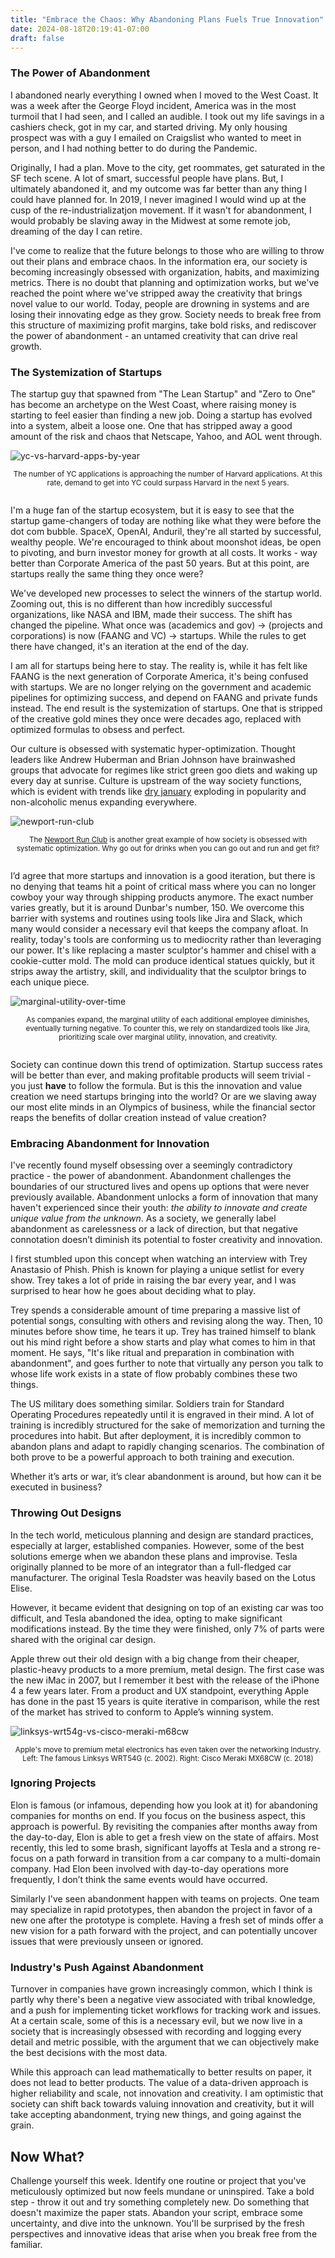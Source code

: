 ```yaml
---
title: "Embrace the Chaos: Why Abandoning Plans Fuels True Innovation"
date: 2024-08-18T20:19:41-07:00
draft: false
---
```


### The Power of Abandonment

I abandoned nearly everything I owned when I moved to the West Coast. It was a week after the George Floyd incident, America was in the most turmoil that I had seen, and I called an audible.  I took out my life savings in a cashiers check, got in my car, and started driving.  My only housing prospect was with a guy I emailed on Craigslist who wanted to meet in person, and I had nothing better to do during the Pandemic.

Originally, I had a plan.  Move to the city, get roommates, get saturated in the SF tech scene. A lot of smart, successful people have plans.  But, I ultimately abandoned it, and my outcome was far better than any thing I could have planned for.  In 2019, I never imagined I would wind up at the cusp of the re-industrializatjon movement.  If it wasn't for abandonment, I would probably be slaving away in the Midwest at some remote job, dreaming of the day I can retire.

I've come to realize that the future belongs to those who are willing to throw out their plans and embrace chaos.  In the information era, our society is becoming increasingly obsessed with organization, habits, and maximizing metrics.  There is no doubt that planning and optimization works, but we've reached the point where we've stripped away the creativity that brings novel value to our world.  Today, people are drowning in systems and are losing their innovating edge as they grow.  Society needs to break free from this structure of maximizing profit margins, take bold risks, and rediscover the power of abandonment - an untamed creativity that can drive real growth.  

### The Systemization of Startups

The startup guy that spawned from "The Lean Startup" and "Zero to One" has become an archetype on the West Coast, where raising money is starting to feel easier than finding a new job.  Doing a startup has evolved into a system, albeit a loose one.  One that has stripped away a good amount of the risk and chaos that Netscape, Yahoo, and AOL went through.

![yc-vs-harvard-apps-by-year](/yc-vs-harvard-apps-by-year.png)
<div style="text-align: center;"> <sub>The number of YC applications is approaching the number of Harvard applications.  At this rate, demand to get into YC could surpass Harvard in the next 5 years.<br><br></sub></div>

I'm a huge fan of the startup ecosystem, but it is easy to see that the startup game-changers of today are nothing like what they were before the dot com bubble.  SpaceX, OpenAI, Anduril, they're all started by successful, wealthy people.  We're encouraged to think about moonshot ideas, be open to pivoting, and burn investor money for growth at all costs.  It works - way better than Corporate America of the past 50 years.  But at this point, are startups really the same thing they once were?

We've developed new processes to select the winners of the startup world.  Zooming out, this is no different than how incredibly successful organizations, like NASA and IBM, made their success.  The shift has changed the pipeline.  What once was (academics and gov) -> (projects and corporations) is now (FAANG and VC) -> startups.  While the rules to get there have changed, it's an iteration at the end of the day.

I am all for startups being here to stay.  The reality is, while it has felt like FAANG is the next generation of Corporate America, it's being confused with startups.  We are no longer relying on the government and academic pipelines for optimizing success, and depend on FAANG and private funds instead.  The end result is the systemization of startups. One that is stripped of the creative gold mines they once were decades ago, replaced with optimized formulas to obsess and perfect. 

Our culture is obsessed with systematic hyper-optimization.  Thought leaders like Andrew Huberman and Brian Johnson have brainwashed groups that advocate for regimes like strict green goo diets and waking up every day at sunrise.  Culture is upstream of the way society functions, which is evident with trends like [dry january](https://trends.google.com/trends/explore?date=today%205-y&geo=US&q=dry%20january&hl=en) exploding in popularity and non-alcoholic menus expanding everywhere.

![newport-run-club](/newport-run-club.png)
<div style="text-align: center;"> <sub>The <a href="https://instragram.com/newportrunclub"> Newport Run Club</a> is another great example of how society is obsessed with systematic optimization.  Why go out for drinks when you can go out and run and get fit?<br><br></sub></div>


I’d agree that more startups and innovation is a good iteration, but there is no denying that teams hit a point of critical mass where you can no longer cowboy your way through shipping products anymore.  The exact number varies greatly, but it is around Dunbar's number, 150.  We overcome this barrier with systems and routines using tools like Jira and Slack, which many would consider a necessary evil that keeps the company afloat.  In reality, today's tools are conforming us to mediocrity rather than leveraging our power.  It's like replacing a master sculptor's hammer and chisel with a cookie-cutter mold.  The mold can produce identical statues quickly, but it strips away the artistry, skill, and individuality that the sculptor brings to each unique piece.

![marginal-utility-over-time](/marginal-utility-over-time.png)
<div style="text-align: center;"><sub>As companies expand, the marginal utility of each additional employee diminishes, eventually turning negative. To counter this, we rely on standardized tools like Jira, prioritizing scale over marginal utility, innovation, and creativity.<br><br></sub></div>


Society can continue down this trend of optimization. Startup success rates will be better than ever, and making profitable products will seem trivial - you just **have** to follow the formula.  But is this the innovation and value creation we need startups bringing into the world?  Or are we slaving away our most elite minds in an Olympics of business, while the financial sector reaps the benefits of dollar creation instead of value creation?

### Embracing Abandonment for Innovation

I've recently found myself obsessing over a seemingly contradictory practice - the power of abandonment.  Abandonment challenges the boundaries of our structured lives and opens up options that were never previously available.  Abandonment unlocks a form of innovation that many haven't experienced since their youth: *the ability to innovate and create unique value from the unknown*. As a society, we generally label abandonment as carelessness or a lack of direction, but that negative connotation doesn’t diminish its potential to foster creativity and innovation.

I first stumbled upon this concept when watching an interview with Trey Anastasio of Phish.  Phish is known for playing a unique setlist for every show.  Trey takes a lot of pride in raising the bar every year, and I was surprised to hear how he goes about deciding what to play.

Trey spends a considerable amount of time preparing a massive list of potential songs, consulting with others and revising along the way.  Then, 10 minutes before show time, he tears it up.  Trey has trained himself to blank out his mind right before a show starts and play what comes to him in that moment.  He says, "It's like ritual and preparation in combination with abandonment", and goes further to note that virtually any person you talk to whose life work exists in a state of flow probably combines these two things.

The US military does something similar.  Soldiers train for Standard Operating Procedures repeatedly until it is engraved in their mind.  A lot of training is incredibly structured for the sake of memorization and turning the procedures into habit.  But after deployment, it is incredibly common to abandon plans and adapt to rapidly changing scenarios.  The combination of both prove to be a powerful approach to both training and execution.

Whether it’s arts or war, it’s clear abandonment is around, but how can it be executed in business?

### Throwing Out Designs

In the tech world, meticulous planning and design are standard practices, especially at larger, established companies.  However, some of the best solutions emerge when we abandon these plans and improvise.  Tesla originally planned to be more of an integrator than a full-fledged car manufacturer.  The original Tesla Roadster was heavily based on the Lotus Elise.

However, it became evident that designing on top of an existing car was too difficult, and Tesla abandoned the idea, opting to make significant modifications instead.  By the time they were finished, only 7% of parts were shared with the original car design.

Apple threw out their old design with a big change from their cheaper, plastic-heavy products to a more premium, metal design.  The first case was the new iMac in 2007, but I remember it best with the release of the iPhone 4 a few years later.  From a product and UX standpoint, everything Apple has done in the past 15 years is quite iterative in comparison, while the rest of the market has strived to conform to Apple’s winning system.

![linksys-wrt54g-vs-cisco-meraki-m68cw](/linksys-wrt54g-vs-cisco-meraki-m68cw.png)
<div style="text-align: center;"> <sub>Apple's move to premium metal electronics has even taken over the networking Industry.<br>  Left: The famous Linksys WRT54G (c. 2002).  Right: Cisco Meraki MX68CW (c. 2018)</sub></div>

### Ignoring Projects

Elon is famous (or infamous, depending how you look at it) for abandoning companies for months on end.  If you focus on the business aspect, this approach is powerful.  By revisiting the companies after months away from the day-to-day, Elon is able to get a fresh view on the state of affairs.  Most recently, this led to some brash, significant layoffs at Tesla and a strong re-focus on a path forward in transition from a car company to a multi-domain company.  Had Elon been involved with day-to-day operations more frequently, I don’t think the same events would have occurred.

Similarly I've seen abandonment happen with teams on projects.  One team may specialize in rapid prototypes, then abandon the project in favor of a new one after the prototype is complete.  Having a fresh set of minds offer a new vision for a path forward with the project, and can potentially uncover issues that were previously unseen or ignored.

### Industry's Push Against Abandonment

Turnover in companies have grown increasingly common, which I think is partly why there's been a negative view associated with tribal knowledge, and a push for implementing ticket workflows for tracking work and issues.  At a certain scale, some of this is a necessary evil, but we now live in a society that is increasingly obsessed with recording and logging every detail and metric possible, with the argument that we can objectively make the best decisions with the most data.

While this approach can lead mathematically to better results on paper, it does not lead to better products.  The value of a data-driven approach is higher reliability and scale, not innovation and creativity.  I am optimistic that society can shift back towards valuing innovation and creativity, but it will take accepting abandonment, trying new things, and going against the grain.


## Now What?

Challenge yourself this week.  Identify one routine or project that you've meticulously optimized but now feels mundane or uninspired.  Take a bold step - throw it out and try something completely new.  Do something that doesn't maximize the paper stats.  Abandon your script, embrace some uncertainty, and dive into the unknown.  You'll be surprised by the fresh perspectives and innovative ideas that arise when you break free from the familiar.
